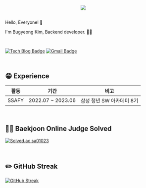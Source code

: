 <!-- GitHub Hits -->
<div align=center>
  <a href="https://hits.seeyoufarm.com"><img src="https://hits.seeyoufarm.com/api/count/incr/badge.svg?url=https%3A%2F%2Fgithub.com%2Fbu119&count_bg=%23FFD700&title_bg=%23FFB100&icon=github.svg&icon_color=%23FFFFFF&title=hits&edge_flat=false"/></a>
</div>

<br>

<!-- Introduce -->
<p>Hello, Everyone! 👋</p>
<p>I'm Bugyeong Kim, Backend developer. 👩‍💻 </p>

<br>
  
<div style="display: flex;">
  
  [![Tech Blog Badge](http://img.shields.io/badge/-Tech%20blog-black?style=flat-square&logo=medium&link=https://bu119.tistory.com/)](https://bu119.tistory.com/)
  [![Gmail Badge](https://img.shields.io/badge/Gmail-d14836?style=flat-square&logo=Gmail&logoColor=white&link=mailto:chadoll0724@gmail.com)](mailto:chadoll0724@gmail.com)

</div>
	
<!--
[Portfolio](https://chadoll.notion.site/664f19556d374ca08653a77a5bd82700?pvs=4)  | 
포트폴리오 링크 : [포트폴리오](https://chadoll.notion.site/664f19556d374ca08653a77a5bd82700?pvs=4)
[Tistory](https://bu119.tistory.com/) <br/>
-->

<br>

<!-- Experience -->
## 😁 Experience

| 활동 | 기간 | 비고|
| ------ | ------ | ------ |
|    SSAFY      | 2022.07 ~ 2023.06 | 삼성 청년 SW 아카데미 8기 |


<br>

<!-- tech stack -->
<!--
## 📚 Tech Stack
 <strong>Language</strong> | 
  <img src="https://img.shields.io/badge/Python-3766AB?style=flat-square&logo=Python&logoColor=white"/>
  <img src="https://img.shields.io/badge/Java-5382a1?style=flat-square&logo=Java&logoColor=white"/>
  <img src="https://img.shields.io/badge/Javascript-ffb13b?style=flat-square&logo=javascript&logoColor=white"/>
  
 <strong>Backend</strong> | 
  <img src="https://img.shields.io/badge/Spring-6DB33F?style=flat-square&logo=Spring&logoColor=white"/>
  <img src="https://img.shields.io/badge/SpringBoot-6DB33F?style=flat-square&logo=SpringBoot&logoColor=white"/>
  <img src="https://img.shields.io/badge/Django-092E20?style=flat-square&logo=Django&logoColor=white"/>
  <img src="https://img.shields.io/badge/MySql-4479A1?style=flat-square&logo=MySql&logoColor=white"/>
  <img src="https://img.shields.io/badge/Firebase-FFCA28?style=flat-square&logo=Firebase&logoColor=white"/>

 <strong>Infra</strong> | 
  <img src="https://img.shields.io/badge/Aws-232F3E?style=flat-square&logo=amazonaws&logoColor=white" />
  <img src="https://img.shields.io/badge/Docker-2496ED?style=flat-square&logo=Docker&logoColor=white" />
  <img src="https://img.shields.io/badge/Jenkins-D24939?style=flat-square&logo=Jenkins&logoColor=white" />
  <img src="https://img.shields.io/badge/Nginx-009639?style=flat-square&logo=Nginx&logoColor=white" />
  <img src="https://img.shields.io/badge/NaverCloud-03C75A?style=flat-square&logo=naver&logoColor=white" />

 <strong>Frontend</strong> | 
  <img src="https://img.shields.io/badge/Vue.js-4FC08D?style=flat-square&logo=Vue.js&logoColor=white"/>
  <img src="https://img.shields.io/badge/React-61DAFB?style=flat-square&logo=React&logoColor=white"/>
  <img src="https://img.shields.io/badge/Node.js-339933?style=flat-square&logo=Node.js&logoColor=white"/>
  <img src="https://img.shields.io/badge/html5-E34F26?style=flat-square&logo=html5&logoColor=white"/>
  <img src="https://img.shields.io/badge/css3-1572B6?style=flat-square&logo=css3&logoColor=white"/>
  
 <strong>Tool</strong> | 
  <img src="https://img.shields.io/badge/Git-F05032?style=flat-square&logo=Git&logoColor=white"/>
  <img src="https://img.shields.io/badge/Github-181717?style=flat-square&logo=Github&logoColor=white"/>
  <img src="https://img.shields.io/badge/GitLab-FC6D26?style=flat-square&logo=GitLab&logoColor=white"/>
  <img src="https://img.shields.io/badge/Jira_Software-0052CC?style=flat-square&logo=JiraSoftware&logoColor=white"/>
  <img src="https://img.shields.io/badge/Notion-000000?style=flat-square&logo=Notion&logoColor=white"/>
  <img src="https://img.shields.io/badge/Slack-4A154B?style=flat-square&logo=Slack&logoColor=white"/>

<br>
-->


## 👩‍💻 Baekjoon Online Judge Solved
[![Solved.ac sa01023](http://mazassumnida.wtf/api/v2/generate_badge?boj=sa01023&card_width=1000)](https://solved.ac/profile/sa01023)

<br>

<!--
### 📖 Top Languages
[![Top Langs](https://github-readme-stats.vercel.app/api/top-langs/?username=bu119&layout=compact&card_width=800)](https://github.com/bu119/github-readme-stats)

### 💡 Github Stats 💡
[![GitHub stats](https://github-readme-stats.vercel.app/api?username=bu119&hide_title=true&show_icons=true&include_all_commits=true&disable_animations=true&theme=vue&card_width=800)](https://github.com/bu119/github-readme-stats)
-->

## ✏️ GitHub Streak
[![GitHub Streak](https://streak-stats.demolab.com?user=bu119&card_width=800)](https://git.io/streak-stats)
